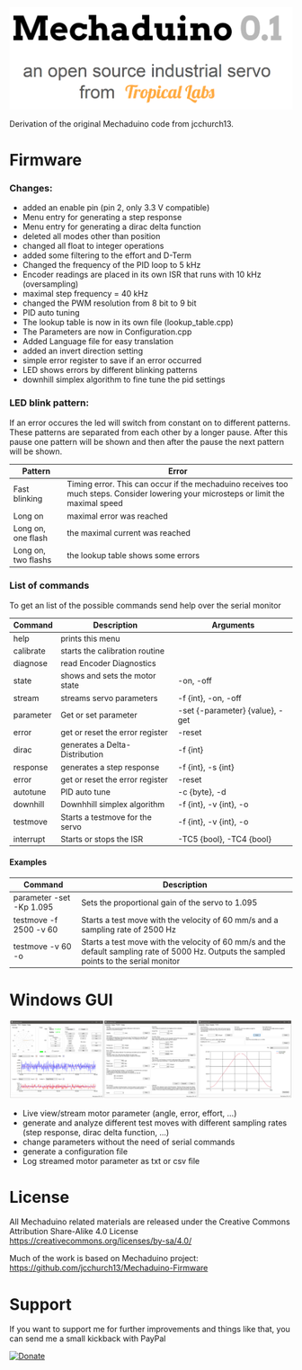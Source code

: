 ![logo](https://github.com/Kaiwol1990/Mechaduino/blob/dev/images/header.PNG)

Derivation of the original Mechaduino code from jcchurch13.

# Firmware
### Changes:

- added an enable pin (pin 2, only 3.3 V compatible)
- Menu entry for generating a step response
- Menu entry for generating a dirac delta function
- deleted all modes other than position 
- changed all float to integer operations
- added some filtering to the effort and D-Term
- Changed the frequency of the PID loop to 5 kHz
- Encoder readings are placed in its own ISR that runs with 10 kHz (oversampling)
- maximal step frequency = 40 kHz
- changed the PWM resolution from 8 bit to 9 bit
- PID auto tuning
- The lookup table is now in its own file (lookup_table.cpp)
- The Parameters are now in Configuration.cpp
- Added Language file for easy translation
- added an invert direction setting
- simple error register to save if an error occurred
- LED shows errors by different blinking patterns
- downhill simplex algorithm to fine tune the pid settings


### LED blink pattern:
If an error occures the led will switch from constant on to different patterns. These patterns are separated from each other by a longer pause. After this pause one pattern will be shown and then after the pause the next pattern will be shown.

|Pattern| Error|
|-------|------|
|Fast blinking | Timing error. This can occur if the mechaduino receives too much steps. Consider lowering your microsteps or limit the maximal speed|
|Long on | maximal error was reached|
|Long on, one flash | the maximal current was reached|
|Long on, two flashs | the lookup table shows some errors|


### List of commands
To get an list of the possible commands send help over the serial monitor

|Command|Description|Arguments|
|-------|-----------|---------|
|help | prints this menu |
|calibrate | starts the calibration routine | |
|diagnose | read Encoder Diagnostics | |
|state | shows and sets the motor state | -on, -off |
|stream | streams servo parameters | -f {int}, -on, -off |
|parameter | Get or set parameter | -set {-parameter} {value}, -get |
|error | get or reset the error register | -reset |
|dirac | generates a Delta-Distribution | -f {int} |
|response | generates a step response | -f {int}, -s {int} |
|error | get or reset the error register | -reset |
|autotune | PID auto tune | -c {byte}, -d |
|downhill | Downhhill simplex algorithm | -f {int}, -v {int}, -o |
|testmove | Starts a testmove for the servo | -f {int}, -v {int}, -o |
|interrupt | Starts or stops the ISR | -TC5 {bool}, -TC4 {bool} |

#### Examples
|Command|Description|
|-------|-----------|
|parameter -set -Kp 1.095 | Sets the proportional gain of the servo to 1.095 |
|testmove -f 2500 -v 60 | Starts a test move with the velocity of 60 mm/s and a sampling rate of 2500 Hz |
|testmove -v 60 -o | Starts a test move with the velocity of 60 mm/s and the default sampling rate of 5000 Hz. Outputs the sampled points to the serial monitor |



# Windows GUI
![image](images/GUI.png)
- Live view/stream motor parameter (angle, error, effort, ...)
- generate and analyze different test moves with different sampling rates (step response, dirac delta function, ...)
- change parameters without the need of serial commands
- generate a configuration file 
- Log streamed motor parameter as txt or csv file

# License
All Mechaduino related materials are released under the Creative Commons Attribution Share-Alike 4.0 License
https://creativecommons.org/licenses/by-sa/4.0/

Much of the work is based on Mechaduino project:
https://github.com/jcchurch13/Mechaduino-Firmware


# Support
If you want to support me for further improvements and things like that, you can send me a small kickback with PayPal

[![Donate](https://img.shields.io/badge/Donate-PayPal-green.svg)](https://www.paypal.com/cgi-bin/webscr?cmd=_s-xclick&hosted_button_id=64GHBDR3Z55JE)
